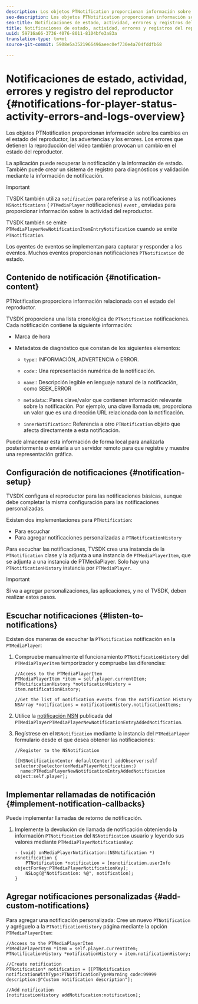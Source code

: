 ```yaml
---
description: Los objetos PTNotification proporcionan información sobre los cambios en el estado del reproductor, las advertencias y los errores. Los errores que detienen la reproducción del vídeo también provocan un cambio en el estado del reproductor.
seo-description: Los objetos PTNotification proporcionan información sobre los cambios en el estado del reproductor, las advertencias y los errores. Los errores que detienen la reproducción del vídeo también provocan un cambio en el estado del reproductor.
seo-title: Notificaciones de estado, actividad, errores y registros del reproductor
title: Notificaciones de estado, actividad, errores y registros del reproductor
uuid: 59716a66-3736-4076-8011-8104bfe3a83a
translation-type: tm+mt
source-git-commit: 5908e5a3521966496aeec0ef730e4a704fddfb68

---
```



# Notificaciones de estado, actividad, errores y registro del reproductor {#notifications-for-player-status-activity-errors-and-logs-overview}

Los objetos PTNotification proporcionan información sobre los cambios en el estado del reproductor, las advertencias y los errores. Los errores que detienen la reproducción del vídeo también provocan un cambio en el estado del reproductor.

La aplicación puede recuperar la notificación y la información de estado. También puede crear un sistema de registro para diagnósticos y validación mediante la información de notificación.

>[!IMPORTANT]
>
>TVSDK también utiliza *`notification`* para referirse a las notificaciones `NSNotifications` ( `PTMediaPlayer` notificaciones) *`event`* , enviadas para proporcionar información sobre la actividad del reproductor.

TVSDK también se emite `PTMediaPlayerNewNotificationItemEntryNotification` cuando se emite `PTNotification`.

Los oyentes de eventos se implementan para capturar y responder a los eventos. Muchos eventos proporcionan notificaciones `PTNotification` de estado.

## Contenido de notificación {#notification-content}

PTNotification proporciona información relacionada con el estado del reproductor.

TVSDK proporciona una lista cronológica de `PTNotification` notificaciones. Cada notificación contiene la siguiente información:

* Marca de hora
* Metadatos de diagnóstico que constan de los siguientes elementos:

   * `type`:: INFORMACIÓN, ADVERTENCIA o ERROR.
   * `code`:: Una representación numérica de la notificación.
   * `name`:: Descripción legible en lenguaje natural de la notificación, como SEEK_ERROR
   * `metadata`:: Pares clave/valor que contienen información relevante sobre la notificación. Por ejemplo, una clave llamada `URL` proporciona un valor que es una dirección URL relacionada con la notificación.

   * `innerNotification`:: Referencia a otro `PTNotification` objeto que afecta directamente a esta notificación.

Puede almacenar esta información de forma local para analizarla posteriormente o enviarla a un servidor remoto para que registre y muestre una representación gráfica.

## Configuración de notificaciones {#notification-setup}

TVSDK configura el reproductor para las notificaciones básicas, aunque debe completar la misma configuración para las notificaciones personalizadas.

Existen dos implementaciones para `PTNotification`:

* Para escuchar
* Para agregar notificaciones personalizadas a `PTNotificationHistory`

Para escuchar las notificaciones, TVSDK crea una instancia de la `PTNotification` clase y la adjunta a una instancia de `PTMediaPlayerItem`, que se adjunta a una instancia de PTMediaPlayer. Solo hay una `PTNotificationHistory` instancia por `PTMediaPlayer`.

>[!IMPORTANT]
>
>Si va a agregar personalizaciones, las aplicaciones, y no el TVSDK, deben realizar estos pasos.

## Escuchar notificaciones {#listen-to-notifications}

Existen dos maneras de escuchar la `PTNotification` notificación en la `PTMediaPlayer`:

1. Compruebe manualmente el funcionamiento `PTNotificationHistory` del `PTMediaPlayerItem` temporizador y compruebe las diferencias:

   ```
   //Access to the PTMediaPlayerItem  
   PTMediaPlayerItem *item = self.player.currentItem; 
   PTNotificationHistory *notificationHistory = item.notificationHistory; 
   
   //Get the list of notification events from the notification History  
   NSArray *notifications = notificationHistory.notificationItems;
   ```

1. Utilice la [notificación NSN](https://developer.apple.com/library/mac/%23documentation/Cocoa/Reference/Foundation/Classes/NSNotification_Class/Reference/Reference.html) publicada del `PTMediaPlayerPTMediaPlayerNewNotificationEntryAddedNotification`.
1. Regístrese en el `NSNotification` mediante la instancia del `PTMediaPlayer` formulario desde el que desea obtener las notificaciones:

   ```
   //Register to the NSNotification 
   
   [[NSNotificationCenter defaultCenter] addObserver:self selector:@selector(onMediaPlayerNotification:)  
     name:PTMediaPlayerNewNotificationEntryAddedNotification object:self.player];
   ```

## Implementar rellamadas de notificación {#implement-notification-callbacks}

Puede implementar llamadas de retorno de notificación.

1. Implemente la devolución de llamada de notificación obteniendo la información `PTNotification` del `NSNotification` usuario y leyendo sus valores mediante `PTMediaPlayerNotificationKey`:

   ```
   - (void) onMediaPlayerNotification:(NSNotification *) nsnotification { 
       PTNotification *notification = [nsnotification.userInfo objectForKey:PTMediaPlayerNotificationKey]; 
       NSLog(@"Notification: %@", notification); 
   }
   ```

## Agregar notificaciones personalizadas {#add-custom-notifications}

Para agregar una notificación personalizada:
Cree un nuevo `PTNotification` y agréguelo a la `PTNotificationHistory` página mediante la opción `PTMediaPlayerItem`:

```
//Access to the PTMediaPlayerItem  
PTMediaPlayerItem *item = self.player.currentItem; 
PTNotificationHistory *notificationHistory = item.notificationHistory; 
 
//Create notification 
PTNotification* notification = [[PTNotification notificationWithType:PTNotificationTypeWarning code:99999 description:@"Custom notification description"]; 
 
//Add notification 
[notificationHistory addNotification:notification];
```
